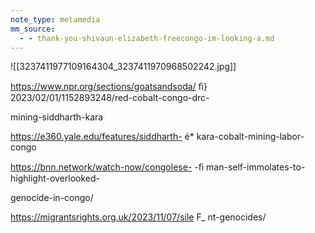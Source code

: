 ```yaml
---
note_type: metamedia
mm_source:
  - - thank-you-shivaun-elizabeth-freecongo-im-looking-a.md
---
```


![[3237411977109164304_3237411970968502242.jpg]]

https://www.npr.org/sections/goatsandsoda/
ﬁ} 2023/02/01/1152893248/red-cobalt-congo-drc-

mining-siddharth-kara

https://e360.yale.edu/features/siddharth- é*
kara-cobalt-mining-labor-congo

https://bnn.network/watch-now/congolese-
-ﬁ man-self-immolates-to-highlight-overlooked-

genocide-in-congo/

https://migrantsrights.org.uk/2023/11/07/sile F_
nt-genocides/

